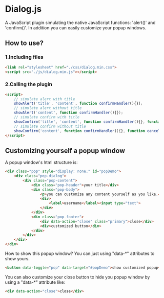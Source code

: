 # Dialog.js
A JavaScript plugin simulating the native JavaScript functions: 'alert()' and 'confirm()'. In addition you can easily customize your popup windows.
## How to use?
### 1.Including files
```html
<link rel="stylesheet" href="./css/dialog.min.css">
<script src="./js/dialog.min.js"></script>
```
### 2.Calling the plugin
```html
<script>
    // simulate alert with title
    showAlert('title', 'content', function confirmHandler(){});
    // simulate alert without title
    showAlert('content', function confirmHandler(){});
    // simulate confirm with title
    showConfirm('title', 'content', function confirmHandler(){}, function cancel(){});
    // simulate confirm without title
    showConfirm('content', function confirmHandler(){}, function cancel(){});
</script>
```
## Customizing yourself a popup window
A popup window's html structure is:
```html
<div class="pop" style="display: none;" id="popDemo">
    <div class="pop-dialog">
        <div class="pop-content">
            <div class="pop-header">your title</div>
            <div class="pop-body">
            	<p>you can customize any content yourself as you like.</p>
            	<div>
            		<label>username</label><input type="text">
            	</div>
            </div>
            <div class="pop-footer">
                <div data-action="close" class="primary">close</div>
                <div>customized button</div>
            </div>
        </div>
    </div>
</div>
```
How to show this popup window? You can just using "data-*" attributes to show yours.
```html
<button data-toggle="pop" data-target="#popDemo">show customized popup</button>
```
You can also customize your close button to hide you popup window by using a "data-*" attribute like:
```html
<div data-action="close">close</div>
```
